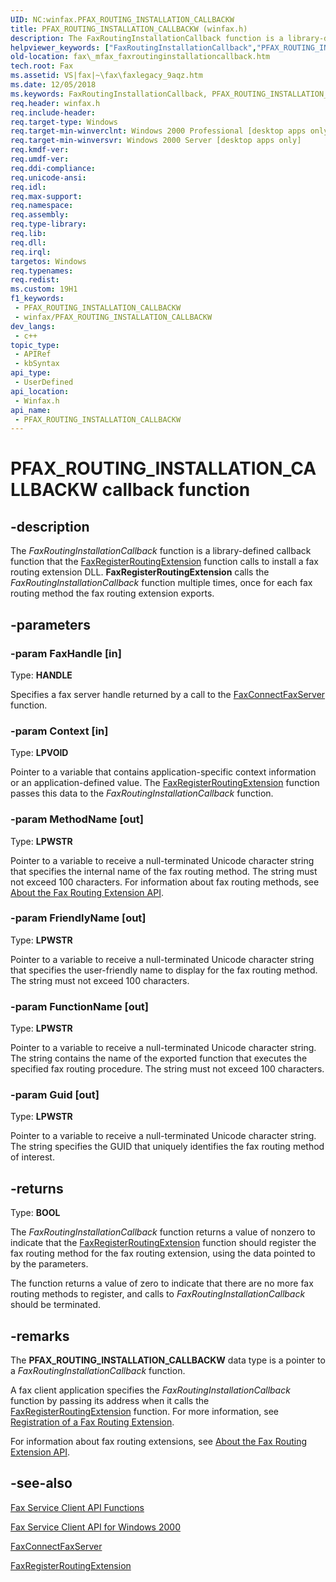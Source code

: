 ```yaml
---
UID: NC:winfax.PFAX_ROUTING_INSTALLATION_CALLBACKW
title: PFAX_ROUTING_INSTALLATION_CALLBACKW (winfax.h)
description: The FaxRoutingInstallationCallback function is a library-defined callback function that the FaxRegisterRoutingExtension function calls to install a fax routing extension DLL.
helpviewer_keywords: ["FaxRoutingInstallationCallback","PFAX_ROUTING_INSTALLATION_CALLBACKW","PFAX_ROUTING_INSTALLATION_CALLBACKW callback","PFAX_ROUTING_INSTALLATION_CALLBACKW callback function [Fax Service]","_mfax_faxroutinginstallationcallback","fax._mfax_faxroutinginstallationcallback","winfax/PFAX_ROUTING_INSTALLATION_CALLBACKW"]
old-location: fax\_mfax_faxroutinginstallationcallback.htm
tech.root: Fax
ms.assetid: VS|fax|~\fax\faxlegacy_9aqz.htm
ms.date: 12/05/2018
ms.keywords: FaxRoutingInstallationCallback, PFAX_ROUTING_INSTALLATION_CALLBACKW, PFAX_ROUTING_INSTALLATION_CALLBACKW callback, PFAX_ROUTING_INSTALLATION_CALLBACKW callback function [Fax Service], _mfax_faxroutinginstallationcallback, fax._mfax_faxroutinginstallationcallback, winfax/PFAX_ROUTING_INSTALLATION_CALLBACKW
req.header: winfax.h
req.include-header: 
req.target-type: Windows
req.target-min-winverclnt: Windows 2000 Professional [desktop apps only]
req.target-min-winversvr: Windows 2000 Server [desktop apps only]
req.kmdf-ver: 
req.umdf-ver: 
req.ddi-compliance: 
req.unicode-ansi: 
req.idl: 
req.max-support: 
req.namespace: 
req.assembly: 
req.type-library: 
req.lib: 
req.dll: 
req.irql: 
targetos: Windows
req.typenames: 
req.redist: 
ms.custom: 19H1
f1_keywords:
 - PFAX_ROUTING_INSTALLATION_CALLBACKW
 - winfax/PFAX_ROUTING_INSTALLATION_CALLBACKW
dev_langs:
 - c++
topic_type:
 - APIRef
 - kbSyntax
api_type:
 - UserDefined
api_location:
 - Winfax.h
api_name:
 - PFAX_ROUTING_INSTALLATION_CALLBACKW
---
```


# PFAX_ROUTING_INSTALLATION_CALLBACKW callback function


## -description

The <i>FaxRoutingInstallationCallback</i> function is a library-defined callback function that the <a href="/windows/desktop/api/winfax/nf-winfax-faxregisterroutingextensionw">FaxRegisterRoutingExtension</a> function calls to install a fax routing extension DLL. <b>FaxRegisterRoutingExtension</b> calls the <i>FaxRoutingInstallationCallback</i> function multiple times, once for each fax routing method the fax routing extension exports.

## -parameters

### -param FaxHandle [in]

Type: <b>HANDLE</b>

Specifies a fax server handle returned by a call to the <a href="/previous-versions/windows/desktop/api/winfax/nf-winfax-faxconnectfaxservera">FaxConnectFaxServer</a> function.

### -param Context [in]

Type: <b>LPVOID</b>

Pointer to a variable that contains application-specific context information or an application-defined value. The <a href="/windows/desktop/api/winfax/nf-winfax-faxregisterroutingextensionw">FaxRegisterRoutingExtension</a> function passes this data to the <i>FaxRoutingInstallationCallback</i> function.

### -param MethodName [out]

Type: <b>LPWSTR</b>

Pointer to a variable to receive a null-terminated Unicode character string that specifies the internal name of the fax routing method. The string must not exceed 100 characters. For information about fax routing methods, see <a href="/previous-versions/windows/desktop/fax/-mfax-about-the-fax-routing-extension-api">About the Fax Routing Extension API</a>.

### -param FriendlyName [out]

Type: <b>LPWSTR</b>

Pointer to a variable to receive a null-terminated Unicode character string that specifies the user-friendly name to display for the fax routing method. The string must not exceed 100 characters.

### -param FunctionName [out]

Type: <b>LPWSTR</b>

Pointer to a variable to receive a null-terminated Unicode character string. The string contains the name of the exported function that executes the specified fax routing procedure. The string must not exceed 100 characters.

### -param Guid [out]

Type: <b>LPWSTR</b>

Pointer to a variable to receive a null-terminated Unicode character string. The string specifies the GUID that uniquely identifies the fax routing method of interest.

## -returns

Type: <b>BOOL</b>

The <i>FaxRoutingInstallationCallback</i> function returns a value of nonzero to indicate that the <a href="/windows/desktop/api/winfax/nf-winfax-faxregisterroutingextensionw">FaxRegisterRoutingExtension</a> function should register the fax routing method for the fax routing extension, using the data pointed to by the parameters.

The function returns a value of zero to indicate that there are no more fax routing methods to register, and calls to <i>FaxRoutingInstallationCallback</i> should be terminated.

## -remarks

The <b>PFAX_ROUTING_INSTALLATION_CALLBACKW</b> data type is a pointer to a <i>FaxRoutingInstallationCallback</i> function.

A fax client application specifies the <i>FaxRoutingInstallationCallback</i> function by passing its address when it calls the <a href="/windows/desktop/api/winfax/nf-winfax-faxregisterroutingextensionw">FaxRegisterRoutingExtension</a> function. For more information, see <a href="/previous-versions/windows/desktop/fax/-mfax-registration-of-a-fax-routing-extension">Registration of a Fax Routing Extension</a>.

For information about fax routing extensions, see <a href="/previous-versions/windows/desktop/fax/-mfax-about-the-fax-routing-extension-api">About the Fax Routing Extension API</a>.

## -see-also

<a href="/previous-versions/windows/desktop/fax/-mfax-fax-service-client-api-functions">Fax Service Client API Functions</a>



<a href="/previous-versions/windows/desktop/fax/-mfax-fax-service-client-api-for-windows-2000">Fax Service Client API for Windows 2000</a>



<a href="/previous-versions/windows/desktop/api/winfax/nf-winfax-faxconnectfaxservera">FaxConnectFaxServer</a>



<a href="/windows/desktop/api/winfax/nf-winfax-faxregisterroutingextensionw">FaxRegisterRoutingExtension</a>